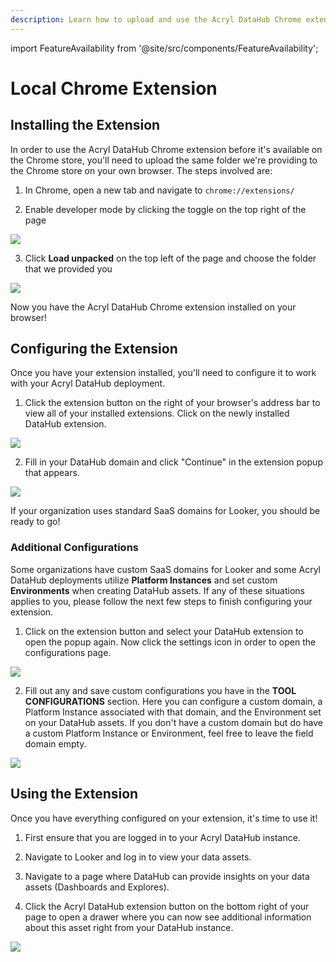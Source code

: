 ```yaml
---
description: Learn how to upload and use the Acryl DataHub Chrome extension (beta) locally before it's available on the Chrome store.
---
```

import FeatureAvailability from '@site/src/components/FeatureAvailability';

# Local Chrome Extension
<FeatureAvailability saasOnly />

## Installing the Extension

In order to use the Acryl DataHub Chrome extension before it's available on the Chrome store, you'll need to upload the same folder we're providing to the Chrome store on your own browser. The steps involved are:

1. In Chrome, open a new tab and navigate to `chrome://extensions/`

2. Enable developer mode by clicking the toggle on the top right of the page

![](imgs/saas/extension_developer_mode.png)

3. Click **Load unpacked** on the top left of the page and choose the folder that we provided you

![](imgs/saas/extension_load_unpacked.png)

Now you have the Acryl DataHub Chrome extension installed on your browser!

## Configuring the Extension

Once you have your extension installed, you'll need to configure it to work with your Acryl DataHub deployment.

1. Click the extension button on the right of your browser's address bar to view all of your installed extensions. Click on the newly installed DataHub extension.

![](imgs/saas/extension_open_popup.png)

2. Fill in your DataHub domain and click "Continue" in the extension popup that appears.

![](imgs/saas/extension_enter_domain.png)

If your organization uses standard SaaS domains for Looker, you should be ready to go!

### Additional Configurations

Some organizations have custom SaaS domains for Looker and some Acryl DataHub deployments utilize **Platform Instances** and set custom **Environments** when creating DataHub assets. If any of these situations applies to you, please follow the next few steps to finish configuring your extension.

1. Click on the extension button and select your DataHub extension to open the popup again. Now click the settings icon in order to open the configurations page.

![](imgs/saas/extension_open_options_page.png)

2. Fill out any and save custom configurations you have in the **TOOL CONFIGURATIONS** section. Here you can configure a custom domain, a Platform Instance associated with that domain, and the Environment set on your DataHub assets. If you don't have a custom domain but do have a custom Platform Instance or Environment, feel free to leave the field domain empty.

![](imgs/saas/extension_custom_configs.png)

## Using the Extension

Once you have everything configured on your extension, it's time to use it!

1. First ensure that you are logged in to your Acryl DataHub instance.

2. Navigate to Looker and log in to view your data assets.

3. Navigate to a page where DataHub can provide insights on your data assets (Dashboards and Explores).

4. Click the Acryl DataHub extension button on the bottom right of your page to open a drawer where you can now see additional information about this asset right from your DataHub instance.

![](imgs/saas/extension_view_in_looker.png)

